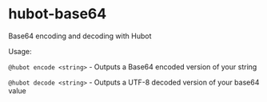 # hubot-base64

Base64 encoding and decoding with Hubot 

Usage: 

`@hubot encode <string>` - Outputs a Base64 encoded version of your string

`@hubot decode <string>` - Outputs a UTF-8 decoded version of your base64 value
